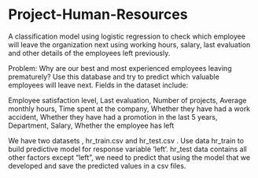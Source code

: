 # Project-Human-Resources
A classification model using logistic regression to check which employee will leave the organization next using working hours, salary, last evaluation and other details of the employees left previously.

Problem:
Why are our best and most experienced employees leaving prematurely? Use this database and try to predict which valuable employees will leave next. Fields in the dataset include:

Employee satisfaction level,
Last evaluation,
Number of projects,
Average monthly hours,
Time spent at the company,
Whether they have had a work accident,
Whether they have had a promotion in the last 5 years,
Department,
Salary,
Whether the employee has left

We have two datasets , hr_train.csv and hr_test.csv . Use data hr_train to build predictive model for response variable ‘left’. hr_test data contains all other factors except “left”, we need to predict that using the model that we developed and save the predicted values in a csv files.
